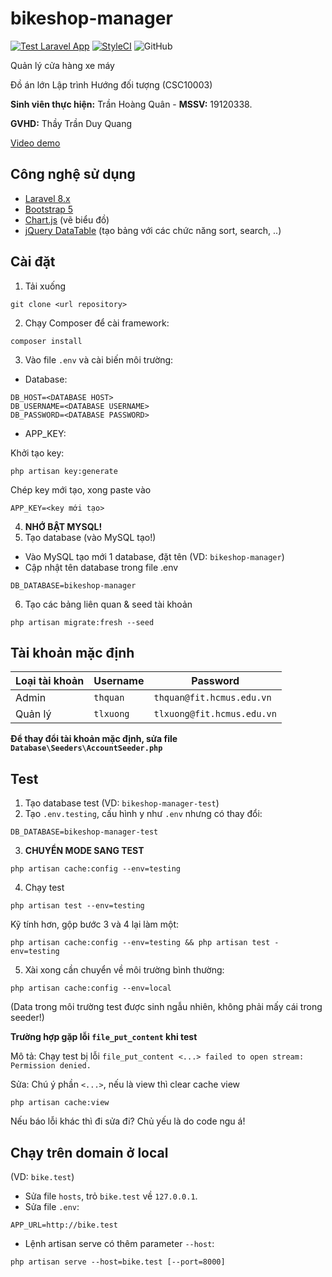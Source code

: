 # bikeshop-manager

[![Test Laravel App](https://github.com/trhgquan/bikeshop-manager/actions/workflows/laravel.yml/badge.svg)](https://github.com/trhgquan/bikeshop-manager/actions/workflows/laravel.yml)
[![StyleCI](https://github.styleci.io/repos/388805027/shield?branch=main)](https://github.styleci.io/repos/388805027?branch=main)
![GitHub](https://img.shields.io/github/license/trhgquan/bikeshop-manager?style=flat-square)

Quản lý cửa hàng xe máy

Đồ án lớn Lập trình Hướng đối tượng (CSC10003)

**Sinh viên thực hiện:** Trần Hoàng Quân - **MSSV:** 19120338.

**GVHD:** Thầy Trần Duy Quang

[Video demo](https://www.youtube.com/watch?v=RvLpw_3N3uQ)

## Công nghệ sử dụng
- [Laravel 8.x](https://laravel.com)
- [Bootstrap 5](https://getbootstrap.com)
- [Chart.js](https://www.chartjs.org) (vẽ biểu đồ)
- [jQuery DataTable](https://datatables.net) (tạo bảng với các chức năng sort, search, ..)

## Cài đặt
1. Tải xuống
```
git clone <url repository>
```
2. Chạy Composer để cài framework:
```
composer install
```
3. Vào file `.env` và cài biến môi trường:
- Database:
```
DB_HOST=<DATABASE HOST>
DB_USERNAME=<DATABASE USERNAME>
DB_PASSWORD=<DATABASE PASSWORD>
```
- APP_KEY:

Khởi tạo key:
```
php artisan key:generate
```

Chép key mới tạo, xong paste vào
```
APP_KEY=<key mới tạo>
```

4. **NHỚ BẬT MYSQL!**
5. Tạo database (vào MySQL tạo!)
- Vào MySQL tạo mới 1 database, đặt tên (VD: `bikeshop-manager`)
- Cập nhật tên database trong file .env
```
DB_DATABASE=bikeshop-manager
```
6. Tạo các bảng liên quan & seed tài khoản
```
php artisan migrate:fresh --seed
```

## Tài khoản mặc định
| Loại tài khoản | Username | Password |
|----------------|----------|----------|
| Admin | `thquan` | `thquan@fit.hcmus.edu.vn` |
| Quản lý | `tlxuong` | `tlxuong@fit.hcmus.edu.vn` |

**Để thay đổi tài khoản mặc định, sửa file `Database\Seeders\AccountSeeder.php`**

## Test
1. Tạo database test (VD: `bikeshop-manager-test`)
2. Tạo `.env.testing`, cấu hình y như `.env` nhưng có thay đổi:
```
DB_DATABASE=bikeshop-manager-test
```
3. **CHUYỂN MODE SANG TEST**
```
php artisan cache:config --env=testing
```
4. Chạy test
```
php artisan test --env=testing
```

Kỹ tính hơn, gộp bước 3 và 4 lại làm một:
```
php artisan cache:config --env=testing && php artisan test -env=testing
```
5. Xài xong cần chuyển về môi trường bình thường:
```
php artisan cache:config --env=local
```

(Data trong môi trường test được sinh ngẫu nhiên, không phải mấy cái trong seeder!)

**Trường hợp gặp lỗi `file_put_content` khi test**

Mô tả: Chạy test bị lỗi `file_put_content <...> failed to open stream: Permission denied.`

Sửa: Chú ý phần `<...>`, nếu là view thì clear cache view
```
php artisan cache:view
```

Nếu báo lỗi khác thì đi sửa đi? Chủ yếu là do code ngu á!

## Chạy trên domain ở local
 (VD: `bike.test`)

- Sửa file `hosts`, trỏ `bike.test` về `127.0.0.1`.
- Sửa file `.env`:
```
APP_URL=http://bike.test
```
- Lệnh artisan serve có thêm parameter `--host`:
```
php artisan serve --host=bike.test [--port=8000]
```
